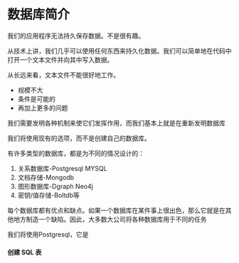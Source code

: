 # 数据库简介

我们的应用程序无法持久保存数据。不是很有趣。

从技术上讲，我们几乎可以使用任何东西来持久化数据。我们可以简单地在代码中打开一个文本文件并向其中写入数据。

从长远来看，文本文件不能很好地工作。

+ 规模不大
+ 条件是可能的
+ 再加上更多的问题

我们需要发明各种机制来使它们发挥作用，而我们基本上就是在重新发明数据库

我们将使用现有的选项，而不是创建自己的数据库。

有许多类型的数据库，都是为不同的情况设计的：

1. 关系数据库-Postgresql MYSQL
2. 文档存储-Mongodb
3. 图形数据库-Dgraph Neo4j
4. 密钥/值存储-Boltdb等

每个数据库都有优点和缺点。如果一个数据库在某件事上很出色，那么它就是在其他地方制造一个缺陷。因此，大多数大公司将各种数据库用于不同的任务

我们将使用Postgresql，它是



#### 创建 SQL 表

